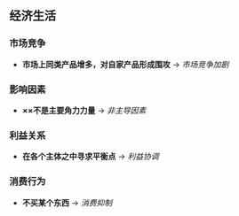 ## 经济生活

### 市场竞争
- **市场上同类产品增多，对自家产品形成围攻** → *市场竞争加剧*

### 影响因素
- **××不是主要角力力量** → *非主导因素*

### 利益关系
- **在各个主体之中寻求平衡点** → *利益协调*

### 消费行为
- **不买某个东西** → *消费抑制*
